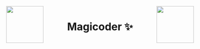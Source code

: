 
<img align="left" height="100px" src="https://i.pinimg.com/originals/53/39/30/53393042b7d6b478cb8f450127cded85.gif">
<img align="right" height="100px" src="https://i.pinimg.com/originals/59/5b/aa/595baa61fba278ebfeac05d38f1d0d71.gif">

<h1 align="center">Magicoder ✨</h2>
